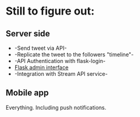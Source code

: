 # Still to figure out:

## Server side

- -Send tweet via API-
- -Replicate the tweet to the followers "timeline"-
- -API Authentication with flask-login-
- [Flask admin interface](https://github.com/mrjoes/flask-admin/)
- -Integration with Stream API service-

## Mobile app

Everything. Including push notifications.
